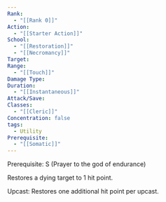 ```yaml
---
Rank:
  - "[[Rank 0]]"
Action:
  - "[[Starter Action]]"
School:
  - "[[Restoration]]"
  - "[[Necromancy]]"
Target: 
Range:
  - "[[Touch]]"
Damage Type: 
Duration:
  - "[[Instantaneous]]"
Attack/Save: 
Classes:
  - "[[Cleric]]"
Concentration: false
tags:
  - Utility
Prerequisite:
  - "[[Somatic]]"
---
```

Prerequisite: S (Prayer to the god of endurance)

Restores a dying target to 1 hit point.

Upcast: Restores one additional hit point per upcast.